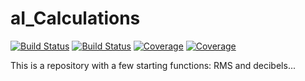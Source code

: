 # aI_Calculations

[![Build Status](https://travis-ci.com/onButtonUp/aI_Calculations.jl.svg?branch=master)](https://travis-ci.com/onButtonUp/aI_Calculations.jl)
[![Build Status](https://ci.appveyor.com/api/projects/status/github/onButtonUp/aI_Calculations.jl?svg=true)](https://ci.appveyor.com/project/onButtonUp/aI_Calculations-jl)
[![Coverage](https://codecov.io/gh/onButtonUp/aI_Calculations.jl/branch/master/graph/badge.svg)](https://codecov.io/gh/onButtonUp/aI_Calculations.jl)
[![Coverage](https://coveralls.io/repos/github/onButtonUp/aI_Calculations.jl/badge.svg?branch=master)](https://coveralls.io/github/onButtonUp/aI_Calculations.jl?branch=master)

This is a repository with a few starting functions:  RMS and decibels...
